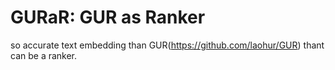 # GURaR: GUR as Ranker

so accurate text embedding than GUR(https://github.com/laohur/GUR) thant can be a ranker.
